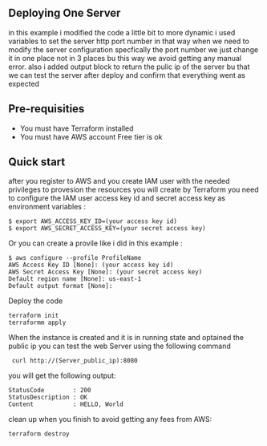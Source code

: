 ## Deploying One Server
in this example i modified the code a little bit to more dynamic i used variables to set the server http port number in that way when we need to modify the server configuration specfically the port number we just change it in one place not in 3 places bu this way we avoid getting any manual error.
also i added output block to return the pulic ip of the server bu that we can test the server after deploy and confirm that everything went as expected

## Pre-requisities
* You must have Terraform installed
* You must have AWS account Free tier is ok

## Quick start
after you register to AWS and you create IAM user with the needed privileges to provesion the resources you will create by Terraform you need to configure the IAM user access key id and secret access key as environment variables :
```
$ export AWS_ACCESS_KEY_ID=(your access key id)
$ export AWS_SECRET_ACCESS_KEY=(your secret access key)
```
Or you can create a provile  like i did in this example :
```
$ aws configure --profile ProfileName
AWS Access Key ID [None]: (your access key id)
AWS Secret Access Key [None]: (your secret access key)
Default region name [None]: us-east-1
Default output format [None]:
```
Deploy the code
```
terraform init
terraformm apply
```
When the instance is created and it is in running state and optained the public ip you can test the web Server using the following command
```
 curl http://(Server_public_ip):8080
```
you will get the following output:
```
StatusCode        : 200
StatusDescription : OK
Content           : HELLO, World
```
clean up when you finish to avoid getting any fees from AWS:
```
terraform destroy
```